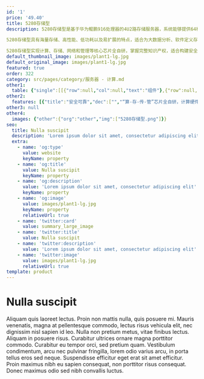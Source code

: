 ```yaml
---
id: '1'
price: '49.40'
title: 5280存储型
description: 5280存储型是基于华为鲲鹏916处理器的4U2路存储服务器，系统能够提供64核、2.4GHz主频的计算能力和最高400TB本地存储容量。

5280存储型具有海量存储、高性能、低功耗以及易扩展的特点，适合为大数据分析、软件定义存储等应用场景的工作负载进行高效加速。

5280存储型实现计算、存储、网络和管理等核心芯片全自研，掌握完整知识产权，适合构建安全可靠计算平台，保障业务连续性和数据端到端安全。
default_thumbnail_image: images/plant1-lg.jpg
default_original_image: images/plant1-lg.jpg
featured: true
order: 322
category: src/pages/category/服务器 - 计算.md
other1: 
  table: {"single":[[{"row":null,"col":null,"text":"组件"},{"row":null,"col":null,"text":"规格"}],[{"row":null,"col":null,"text":"形态"},{"row":null,"col":null,"text":"4U机架服务器"}],[{"row":null,"col":null,"text":"处理器型号"},{"row":null,"col":null,"text":"2个鲲鹏916处理器"}],[{"row":null,"col":null,"text":"内存插槽"},{"row":null,"col":null,"text":"16个DDR4 DIMM插槽"}],[{"row":null,"col":null,"text":"本地存储"},{"row":null,"col":null,"text":"前端配置24个2.5英寸或3.5英寸SAS/SATA/SSD硬盘、后端可最多配置16个2.5英寸或3.5英寸SAS/SATA/SSD硬盘"}],[{"row":null,"col":null,"text":"RAID支持"},{"row":null,"col":null,"text":"支持RAID 0, 1, 5, 6, 10, 50, 60\n支持超级电容掉电保护"}],[{"row":null,"col":null,"text":"板载网络"},{"row":null,"col":null,"text":"2*GE电口+2*10GE光口"}],[{"row":null,"col":null,"text":"PCIe扩展"},{"row":null,"col":null,"text":"最大支持5个PCIe 3.0 x8扩展插槽"}],[{"row":null,"col":null,"text":"管理"},{"row":null,"col":null,"text":"支持SNMP、IPMI等标准管理接口，提供虚拟KVM、虚拟媒体、SOL、远程控制、硬件监控特性，独立管理网口，支持NCSI管理"}],[{"row":null,"col":null,"text":"电源"},{"row":null,"col":null,"text":"2个热插拔1200W交流电源模块，\n支持1+1冗余"}],[{"row":null,"col":null,"text":"供电"},{"row":null,"col":null,"text":"支持100~240V AC，240V DC"}],[{"row":null,"col":null,"text":"风扇"},{"row":null,"col":null,"text":"支持4个热拔插风扇模组，支持N+1冗余"}],[{"row":null,"col":null,"text":"操作系统"},{"row":null,"col":null,"text":"Ubuntu、Red Hat Enterprise Linux、SUSE Linux Enterprise Server、CentOS、中标麒麟、银河麒麟、深度OS等"}],[{"row":null,"col":null,"text":"温度"},{"row":null,"col":null,"text":"5℃～35℃"}],[{"row":null,"col":null,"text":"产品认证"},{"row":null,"col":null,"text":"CE、CCC、VCCI、RoHS等"}],[{"row":null,"col":null,"text":"尺寸(宽x深x高)"},{"row":null,"col":null,"text":"447 mm*748 mm*175 mm"}]]}
other2:
  features: [{"title":"安全可靠","dec":["","“算-存-传-管”芯片全自研，计算硬件平台安全可靠",""]},{"title":"高效的海量存储","dec":["","提供高达400TB本地海量存储；同等存储性能，功耗降低16%",""]},{"title":"完备的开放生态","dec":["","支持业界主流操作系统，以及包括FuisonStorage、开源Ceph等软件定义存储软件",""]}]
other3: null
other4:
  images: {"other":{"org":"other","img":["5280存储型.png"]}}
seo:
  title: Nulla suscipit
  description: 'Lorem ipsum dolor sit amet, consectetur adipiscing elit'
  extra:
    - name: 'og:type'
      value: website
      keyName: property
    - name: 'og:title'
      value: Nulla suscipit
      keyName: property
    - name: 'og:description'
      value: 'Lorem ipsum dolor sit amet, consectetur adipiscing elit'
      keyName: property
    - name: 'og:image'
      value: images/plant1-lg.jpg
      keyName: property
      relativeUrl: true
    - name: 'twitter:card'
      value: summary_large_image
    - name: 'twitter:title'
      value: Nulla suscipit
    - name: 'twitter:description'
      value: 'Lorem ipsum dolor sit amet, consectetur adipiscing elit'
    - name: 'twitter:image'
      value: images/plant1-lg.jpg
      relativeUrl: true
template: product
---
```


# Nulla suscipit

Aliquam quis laoreet lectus. Proin non mattis nulla, quis posuere mi. Mauris venenatis, magna at pellentesque commodo, lectus risus vehicula elit, nec dignissim nisl sapien id leo. Nulla non pretium metus, vitae finibus lectus. Aliquam in posuere risus. Curabitur ultrices ornare magna porttitor commodo. Curabitur eu tempor orci, sed pretium quam. Vestibulum condimentum, arcu nec pulvinar fringilla, lorem odio varius arcu, in porta tellus eros sed neque. Suspendisse efficitur eget erat sit amet efficitur. Proin maximus nibh eu sapien consequat, non porttitor risus consequat. Donec maximus odio sed nibh convallis luctus.